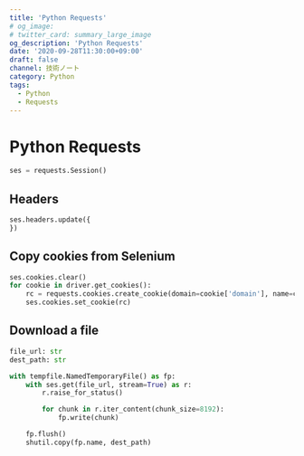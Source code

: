 ```yaml
---
title: 'Python Requests'
# og_image:
# twitter_card: summary_large_image
og_description: 'Python Requests'
date: '2020-09-28T11:30:00+09:00'
draft: false
channel: 技術ノート
category: Python
tags:
  - Python
  - Requests
---
```

# Python Requests

```python
ses = requests.Session()
```

## Headers

```python
ses.headers.update({
})
```

## Copy cookies from Selenium

```python
ses.cookies.clear()
for cookie in driver.get_cookies():
    rc = requests.cookies.create_cookie(domain=cookie['domain'], name=cookie['name'], value=cookie['value'])
    ses.cookies.set_cookie(rc)
```

## Download a file

```python
file_url: str
dest_path: str

with tempfile.NamedTemporaryFile() as fp:
    with ses.get(file_url, stream=True) as r:
        r.raise_for_status()

        for chunk in r.iter_content(chunk_size=8192):
            fp.write(chunk)

    fp.flush()
    shutil.copy(fp.name, dest_path)
```
